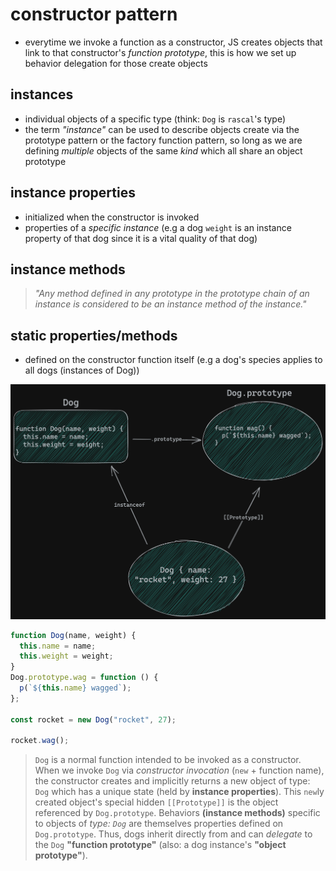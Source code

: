 # constructor pattern

- everytime we invoke a function as a constructor, JS creates objects that link to that constructor's _function prototype_, this is how we set up behavior delegation for those create objects

## instances

- individual objects of a specific type (think: `Dog` is `rascal`'s type)
- the term _"instance"_ can be used to describe objects create via the prototype pattern or the factory function pattern, so long as we are defining _multiple_ objects of the same _kind_ which all share an object prototype

## instance properties

- initialized when the constructor is invoked
- properties of a _specific instance_ (e.g a dog `weight` is an instance property of that dog since it is a vital quality of that dog)

## instance methods

> _"Any method defined in any prototype in the prototype chain of an instance is considered to be an instance method of the instance."_

## static properties/methods

- defined on the constructor function itself (e.g a dog's species applies to all dogs (instances of Dog))

![dog_constructor](./dog_constructor.png)

```jsx
function Dog(name, weight) {
  this.name = name;
  this.weight = weight;
}
Dog.prototype.wag = function () {
  p(`${this.name} wagged`);
};

const rocket = new Dog("rocket", 27);

rocket.wag();
```

> `Dog` is a normal function intended to be invoked as a constructor. When we invoke `Dog` via _constructor invocation_ (`new` + function name), the constructor creates and implicitly returns a new object of type: `Dog` which has a unique state (held by **instance properties**). This `new`ly created object's special hidden `[[Prototype]]` is the object referenced by `Dog.prototype`. Behaviors **(instance methods)** specific to objects of _type: `Dog`_ are themselves properties defined on `Dog.prototype`. Thus, dogs inherit directly from and can _delegate_ to the `Dog` **"function prototype"** (also: a dog instance's **"object prototype"**).
